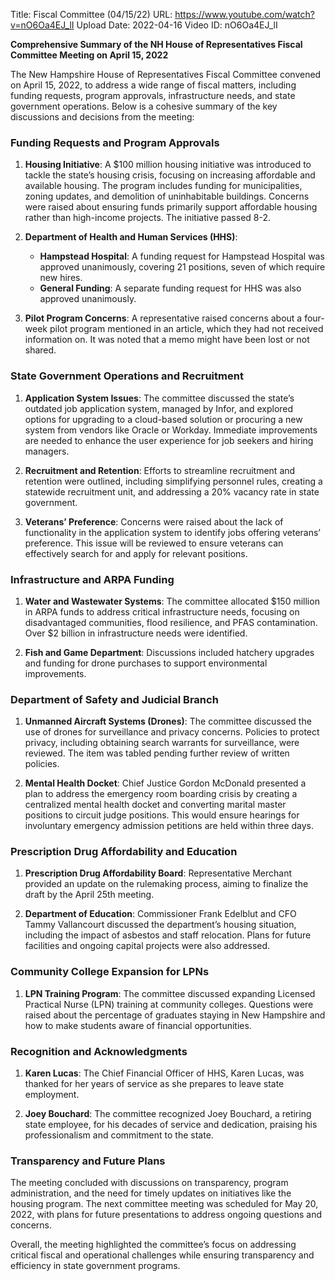 Title: Fiscal Committee (04/15/22)
URL: https://www.youtube.com/watch?v=nO6Oa4EJ_lI
Upload Date: 2022-04-16
Video ID: nO6Oa4EJ_lI

**Comprehensive Summary of the NH House of Representatives Fiscal Committee Meeting on April 15, 2022**

The New Hampshire House of Representatives Fiscal Committee convened on April 15, 2022, to address a wide range of fiscal matters, including funding requests, program approvals, infrastructure needs, and state government operations. Below is a cohesive summary of the key discussions and decisions from the meeting:

### **Funding Requests and Program Approvals**
1. **Housing Initiative**: A $100 million housing initiative was introduced to tackle the state’s housing crisis, focusing on increasing affordable and available housing. The program includes funding for municipalities, zoning updates, and demolition of uninhabitable buildings. Concerns were raised about ensuring funds primarily support affordable housing rather than high-income projects. The initiative passed 8-2.

2. **Department of Health and Human Services (HHS)**:
   - **Hampstead Hospital**: A funding request for Hampstead Hospital was approved unanimously, covering 21 positions, seven of which require new hires.
   - **General Funding**: A separate funding request for HHS was also approved unanimously.

3. **Pilot Program Concerns**: A representative raised concerns about a four-week pilot program mentioned in an article, which they had not received information on. It was noted that a memo might have been lost or not shared.

### **State Government Operations and Recruitment**
1. **Application System Issues**: The committee discussed the state’s outdated job application system, managed by Infor, and explored options for upgrading to a cloud-based solution or procuring a new system from vendors like Oracle or Workday. Immediate improvements are needed to enhance the user experience for job seekers and hiring managers.

2. **Recruitment and Retention**: Efforts to streamline recruitment and retention were outlined, including simplifying personnel rules, creating a statewide recruitment unit, and addressing a 20% vacancy rate in state government.

3. **Veterans’ Preference**: Concerns were raised about the lack of functionality in the application system to identify jobs offering veterans’ preference. This issue will be reviewed to ensure veterans can effectively search for and apply for relevant positions.

### **Infrastructure and ARPA Funding**
1. **Water and Wastewater Systems**: The committee allocated $150 million in ARPA funds to address critical infrastructure needs, focusing on disadvantaged communities, flood resilience, and PFAS contamination. Over $2 billion in infrastructure needs were identified.

2. **Fish and Game Department**: Discussions included hatchery upgrades and funding for drone purchases to support environmental improvements.

### **Department of Safety and Judicial Branch**
1. **Unmanned Aircraft Systems (Drones)**: The committee discussed the use of drones for surveillance and privacy concerns. Policies to protect privacy, including obtaining search warrants for surveillance, were reviewed. The item was tabled pending further review of written policies.

2. **Mental Health Docket**: Chief Justice Gordon McDonald presented a plan to address the emergency room boarding crisis by creating a centralized mental health docket and converting marital master positions to circuit judge positions. This would ensure hearings for involuntary emergency admission petitions are held within three days.

### **Prescription Drug Affordability and Education**
1. **Prescription Drug Affordability Board**: Representative Merchant provided an update on the rulemaking process, aiming to finalize the draft by the April 25th meeting.

2. **Department of Education**: Commissioner Frank Edelblut and CFO Tammy Vallancourt discussed the department’s housing situation, including the impact of asbestos and staff relocation. Plans for future facilities and ongoing capital projects were also addressed.

### **Community College Expansion for LPNs**
1. **LPN Training Program**: The committee discussed expanding Licensed Practical Nurse (LPN) training at community colleges. Questions were raised about the percentage of graduates staying in New Hampshire and how to make students aware of financial opportunities.

### **Recognition and Acknowledgments**
1. **Karen Lucas**: The Chief Financial Officer of HHS, Karen Lucas, was thanked for her years of service as she prepares to leave state employment.

2. **Joey Bouchard**: The committee recognized Joey Bouchard, a retiring state employee, for his decades of service and dedication, praising his professionalism and commitment to the state.

### **Transparency and Future Plans**
The meeting concluded with discussions on transparency, program administration, and the need for timely updates on initiatives like the housing program. The next committee meeting was scheduled for May 20, 2022, with plans for future presentations to address ongoing questions and concerns.

Overall, the meeting highlighted the committee’s focus on addressing critical fiscal and operational challenges while ensuring transparency and efficiency in state government programs.